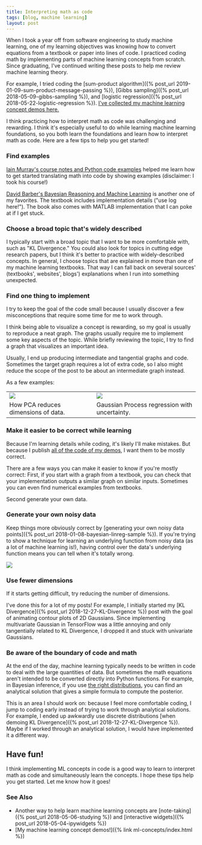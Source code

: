 ```yaml
---
title: Interpreting math as code
tags: [blog, machine learning]
layout: post
---
```


When I took a year off from software engineering to study machine learning, one of my learning objectives was knowing how to
convert equations from a textbook or paper into lines of code.
I practiced coding math by implementing parts of machine learning concepts from scratch.
Since graduating, I've continued writing these posts to help me review machine learning theory.

For example, I tried coding the [sum-product algorithm]({% post_url 2019-01-09-sum-product-message-passing %}), [Gibbs sampling]({% post_url 2018-05-09-gibbs-sampling %}), and [logistic regression]({% post_url 2018-05-22-logistic-regression %}).
[I've collected my machine learning concept demos here.](/ml-concepts)

I think practicing how to interpret math as code was challenging and rewarding.
I think it's especially useful to do while learning machine learning foundations, so you both learn the foundations and learn how to interpret math as code.
Here are a few tips to help you get started!


### Find examples

[Iain Murray's course notes and Python code examples](http://www.inf.ed.ac.uk/teaching/courses/mlpr/2017/notes/) helped me learn how to get started translating math into code by showing examples (disclaimer: I took his course!)

[David Barber's Bayesian Reasoning and Machine Learning](http://web4.cs.ucl.ac.uk/staff/D.Barber/pmwiki/pmwiki.php?n=Brml.HomePage) is another one of my favorites. The textbook includes implementation details ("use log here!"). The book also comes with MATLAB implementation that I can poke at if I get stuck.


### Choose a broad topic that's widely described

I typically start with a broad topic that I want to be more comfortable with, such as "KL Divergence."
You could also look for topics in cutting edge research papers, but I think it's better to practice with widely-described concepts.
In general, I choose topics that are explained in more than one of my machine learning textbooks. That way I can fall back on several sources' (textbooks', websites', blogs') explanations when I run into something unexpected.



### Find one thing to implement

I try to keep the goal of the code small because I usually discover a few misconceptions that require some time for me to work through.

I think being able to visualize a concept is rewarding, so my goal is usually to reproduce a neat graph. The graphs usually require
me to implement some key aspects of the topic.
While briefly reviewing the topic, I try to find a graph that visualizes an important idea.

Usually, I end up producing intermediate and tangential graphs and code.
Sometimes the target graph requires a lot of extra code, so I also might reduce the scope of the post to be about an intermediate graph instead.

As a few examples:

| | |
|-|-|
| <img src="/assets/2018-05-16-projection-ex.png"> | <img src="/assets/2018-01-10-uncertainty-zoom-out.png"> |
| How PCA reduces dimensions of data. | Gaussian Process regression with uncertainty. |



### Make it easier to be correct while learning

Because I'm learning details while coding, it's likely I'll make mistakes.
But because I publish [all of the code of my demos](https://github.com/jessstringham/notebooks), I want them to be mostly correct.

There are a few ways you can make it easier to know if you're mostly correct:
First, if you start with a graph from a textbook, you can check that your implementation outputs a similar graph on similar inputs. Sometimes you can even find numerical examples from textbooks.

Second generate your own data.

### Generate your own noisy data

Keep things more obviously correct by [generating your own noisy data points]({% post_url 2018-01-08-bayesian-linreg-sample %}). If you're trying to show a technique for learning an underlying function from noisy data (as a lot of machine learning is!), having control over the data's underlying function means you can tell when it's totally wrong.


<img src="/assets/2018-01-08-linear-sample-example.png">

### Use fewer dimensions

If it starts getting difficult, try reducing the number of dimensions.

I've done this for a lot of my posts! For example, I initially started my [KL Divergence]({% post_url 2018-12-27-KL-Divergence %}) post with the goal of animating contour plots of 2D Gaussians. Since implementing multivariate Gaussian in TensorFlow was a little annoying and only tangentially related to KL Divergence, I dropped it and stuck with univariate Gaussians.



### Be aware of the boundary of code and math

At the end of the day, machine learning typically needs to be written in code to deal
with the large quantities of data.
But sometimes the math equations aren't intended to be converted directly into Python functions.
For example, in Bayesian inference,
if you use [the right distributions](https://en.wikipedia.org/wiki/Conjugate_prior), you
can find an analytical solution that gives a simple formula to compute the posterior.

This is an area I should work on: because I feel more comfortable coding, I jump to
coding early instead of trying to work through analytical solutions. For example, I ended up awkwardly use discrete distributions [when demoing KL Divergence]({% post_url 2018-12-27-KL-Divergence %}). Maybe if I worked through an analytical solution, I would have implemented it a different way.

## Have fun!

I think implementing ML concepts in code is a good way to learn to interpret math as code and simultaneously learn the concepts. I hope these tips help you get started. Let me know how it goes!

### See Also

 - Another way to help learn machine learning concepts are [note-taking]({% post_url 2018-05-06-studying %}) and [interactive widgets]({% post_url 2018-05-04-ipywidgets %})
 - [My machine learning concept demos!]({% link ml-concepts/index.html %})
